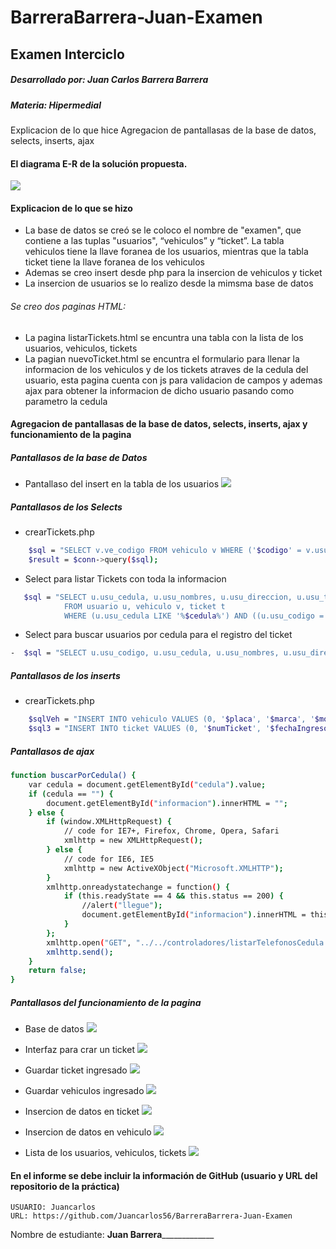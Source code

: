 # BarreraBarrera-Juan-Examen
## Examen Interciclo 
##### Desarrollado por: Juan Carlos Barrera Barrera
##### Materia: Hipermedial

Explicacion de lo que hice 
Agregacion de pantallasas de la base de datos, selects, inserts, ajax  


#### El diagrama E-R de la solución propuesta.

![](https://github.com/Juancarlos56/BarreraBarrera-Juan-Examen/blob/master/examen/informe/estructura.PNG)

#### Explicacion de lo que se hizo
- La base de datos se creó se le coloco el nombre de "examen", que contiene a las tuplas "usuarios", “vehiculos” y “ticket”. La tabla vehiculos tiene la llave foranea de los usuarios, mientras que la tabla ticket tiene la llave foranea de los vehiculos 
- Ademas se creo insert desde php para la insercion de vehiculos y ticket 
- La insercion de usuarios se lo realizo desde la mimsma base de datos 
###### Se creo dos paginas HTML: 
- La pagina listarTickets.html se encuntra una tabla con la lista de los usuarios, vehiculos, tickets   
- La pagian nuevoTicket.html se encuntra el formulario para llenar la informacion de los vehiculos y de los tickets atraves de la cedula del usuario, esta pagina cuenta con js para validacion de campos y ademas ajax para obtener la informacion de dicho usuario pasando como parametro la cedula

#### Agregacion de pantallasas de la base de datos, selects, inserts, ajax y funcionamiento de la pagina 

##### Pantallasos de la base de Datos
- Pantallaso del insert en la tabla de los usuarios
![](https://github.com/Juancarlos56/BarreraBarrera-Juan-Examen/blob/master/examen/informe/baseExamen.PNG)
##### Pantallasos de los Selects

- crearTickets.php 
```sh
    $sql = "SELECT v.ve_codigo FROM vehiculo v WHERE ('$codigo' = v.usu_codigo);";
    $result = $conn->query($sql);
```
- Select para listar Tickets con toda la informacion 
```sh
   $sql = "SELECT u.usu_cedula, u.usu_nombres, u.usu_direccion, u.usu_telefono, v.ve_placa, v.ve_marca, v.ve_modelo, t.tic_numero, t.  tic_fechaIngreso, t.tic_fechaSalida 
            FROM usuario u, vehiculo v, ticket t 
            WHERE (u.usu_cedula LIKE '%$cedula%') AND ((u.usu_codigo = v.usu_codigo) AND (v.ve_codigo = t.ve_codigo))";
```
- Select para buscar usuarios por cedula para el registro del ticket 
```sh
-  $sql = "SELECT u.usu_codigo, u.usu_cedula, u.usu_nombres, u.usu_direccion, u.usu_telefono FROM usuario u WHERE u.usu_cedula LIKE '%$cedula%';";
```
##### Pantallasos de los inserts
-  crearTickets.php 
```sh
    $sqlVeh = "INSERT INTO vehiculo VALUES (0, '$placa', '$marca', '$modelo','$codigo')";
    $sql3 = "INSERT INTO ticket VALUES (0, '$numTicket', '$fechaIngreso',
```
##### Pantallasos de ajax
```sh
function buscarPorCedula() {
    var cedula = document.getElementById("cedula").value;
    if (cedula == "") {
        document.getElementById("informacion").innerHTML = "";
    } else {
        if (window.XMLHttpRequest) {
            // code for IE7+, Firefox, Chrome, Opera, Safari
            xmlhttp = new XMLHttpRequest();
        } else {
            // code for IE6, IE5
            xmlhttp = new ActiveXObject("Microsoft.XMLHTTP");
        }
        xmlhttp.onreadystatechange = function() {
            if (this.readyState == 4 && this.status == 200) {
                //alert("llegue");
                document.getElementById("informacion").innerHTML = this.responseText;
            }
        };
        xmlhttp.open("GET", "../../controladores/listarTelefonosCedula.php?cedula=" + cedula, true);
        xmlhttp.send();
    }
    return false;
}
```

##### Pantallasos del funcionamiento de la pagina
- Base de datos 
![](https://github.com/Juancarlos56/BarreraBarrera-Juan-Examen/blob/master/examen/informe/baseExamen.PNG)

- Interfaz para crar un ticket 
![](https://github.com/Juancarlos56/BarreraBarrera-Juan-Examen/blob/master/examen/informe/crearUsuarioInterfaz.PNG)

- Guardar ticket ingresado
![](https://github.com/Juancarlos56/BarreraBarrera-Juan-Examen/blob/master/examen/informe/crearUsuarioInterfaz.PNG)

- Guardar vehiculos ingresado
![](https://github.com/Juancarlos56/BarreraBarrera-Juan-Examen/blob/master/examen/informe/insertUsuarios.PNG)

- Insercion de datos en ticket 
![](https://github.com/Juancarlos56/BarreraBarrera-Juan-Examen/blob/master/examen/informe/guardadoDatoInsert.PNG)

- Insercion de datos en vehiculo 
![](https://github.com/Juancarlos56/BarreraBarrera-Juan-Examen/blob/master/examen/informe/gurardadoDatosInsertVeh.PNG)

- Lista de los usuarios, vehiculos, tickets 
![](https://github.com/Juancarlos56/BarreraBarrera-Juan-Examen/blob/master/examen/informe/listarUusario.PNG)


#### En el informe se debe incluir la información de GitHub (usuario y URL del repositorio de la práctica)
    USUARIO: Juancarlos
    URL: https://github.com/Juancarlos56/BarreraBarrera-Juan-Examen

Nombre de estudiante: ________Juan Barrera_____________________
